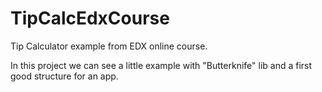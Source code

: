 # TipCalcEdxCourse

Tip Calculator example from EDX online course.

In this project we can see a little example with "Butterknife" lib and a first good structure for an app.

